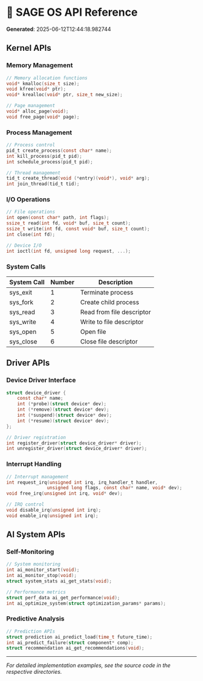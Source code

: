 # 🔧 SAGE OS API Reference

**Generated**: 2025-06-12T12:44:18.982744

## Kernel APIs

### Memory Management

```c
// Memory allocation functions
void* kmalloc(size_t size);
void kfree(void* ptr);
void* krealloc(void* ptr, size_t new_size);

// Page management
void* alloc_page(void);
void free_page(void* page);
```

### Process Management

```c
// Process control
pid_t create_process(const char* name);
int kill_process(pid_t pid);
int schedule_process(pid_t pid);

// Thread management
tid_t create_thread(void (*entry)(void*), void* arg);
int join_thread(tid_t tid);
```

### I/O Operations

```c
// File operations
int open(const char* path, int flags);
ssize_t read(int fd, void* buf, size_t count);
ssize_t write(int fd, const void* buf, size_t count);
int close(int fd);

// Device I/O
int ioctl(int fd, unsigned long request, ...);
```

### System Calls

| System Call | Number | Description |
|-------------|--------|-------------|
| sys_exit | 1 | Terminate process |
| sys_fork | 2 | Create child process |
| sys_read | 3 | Read from file descriptor |
| sys_write | 4 | Write to file descriptor |
| sys_open | 5 | Open file |
| sys_close | 6 | Close file descriptor |

## Driver APIs

### Device Driver Interface

```c
struct device_driver {
    const char* name;
    int (*probe)(struct device* dev);
    int (*remove)(struct device* dev);
    int (*suspend)(struct device* dev);
    int (*resume)(struct device* dev);
};

// Driver registration
int register_driver(struct device_driver* driver);
int unregister_driver(struct device_driver* driver);
```

### Interrupt Handling

```c
// Interrupt management
int request_irq(unsigned int irq, irq_handler_t handler, 
               unsigned long flags, const char* name, void* dev);
void free_irq(unsigned int irq, void* dev);

// IRQ control
void disable_irq(unsigned int irq);
void enable_irq(unsigned int irq);
```

## AI System APIs

### Self-Monitoring

```c
// System monitoring
int ai_monitor_start(void);
int ai_monitor_stop(void);
struct system_stats ai_get_stats(void);

// Performance metrics
struct perf_data ai_get_performance(void);
int ai_optimize_system(struct optimization_params* params);
```

### Predictive Analysis

```c
// Prediction APIs
struct prediction ai_predict_load(time_t future_time);
int ai_predict_failure(struct component* comp);
struct recommendation ai_get_recommendations(void);
```

---

*For detailed implementation examples, see the source code in the respective directories.*
